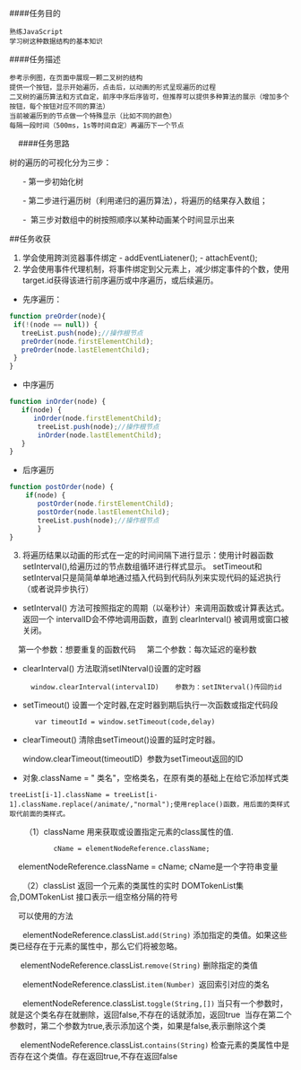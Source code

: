####任务目的

    熟练JavaScript
    学习树这种数据结构的基本知识

####任务描述

    参考示例图，在页面中展现一颗二叉树的结构
    提供一个按钮，显示开始遍历，点击后，以动画的形式呈现遍历的过程
    二叉树的遍历算法和方式自定，前序中序后序皆可，但推荐可以提供多种算法的展示（增加多个按钮，每个按钮对应不同的算法）
    当前被遍历到的节点做一个特殊显示（比如不同的颜色）
    每隔一段时间（500ms，1s等时间自定）再遍历下一个节点
    
    
####任务思路

  树的遍历的可视化分为三步：
    
       - 第一步初始化树    
       
       - 第二步进行遍历树（利用递归的遍历算法），将遍历的结果存入数组； 
       
       -  第三步对数组中的树按照顺序以某种动画某个时间显示出来
     
    
##任务收获

 1.  学会使用跨浏览器事件绑定
    - addEventLiatener();
    - attachEvent();
 2. 学会使用事件代理机制，将事件绑定到父元素上，减少绑定事件的个数，使用target.id获得该进行前序遍历或中序遍历，或后续遍历。
 
 -  先序遍历：
 
```javascript
function preOrder(node){
 if(!(node == null)) {
   treeList.push(node);//操作根节点
   preOrder(node.firstElementChild);
   preOrder(node.lastElementChild);
 }
}
```
  - 中序遍历
  
 ```javascript
 function inOrder(node) {
    if(node) {
       inOrder(node.firstElementChild);
        treeList.push(node);//操作根节点
        inOrder(node.lastElementChild);
    }
 }
 ```
  - 后序遍历
 
 ```javascript
 function postOrder(node) {
     if(node) {
        postOrder(node.firstElementChild);
        postOrder(node.lastElementChild);
        treeList.push(node);//操作根节点
        }
 }
 ```
 
  3. 将遍历结果以动画的形式在一定的时间间隔下进行显示：使用计时器函数setInterval(),给遍历过的节点数组循环进行样式显示。
setTimeout和setInterval只是简简单单地通过插入代码到代码队列来实现代码的延迟执行（或者说异步执行）
 
   -  setInterval() 方法可按照指定的周期（以毫秒计）来调用函数或计算表达式。返回一个 intervalID会不停地调用函数，直到 clearInterval() 被调用或窗口被关闭。
     
             第一个参数：想要重复的函数代码
             第二个参数：每次延迟的毫秒数
     
 -  clearInterval() 方法取消setINterval()设置的定时器 
 
          window.clearInterval(intervalID)    参数为：setINterval()传回的id
        
 - setTimeout() 设置一个定时器,在定时器到期后执行一次函数或指定代码段
  
          var timeoutId = window.setTimeout(code,delay)  
       
      
 - clearTimeout() 清除由setTimeout()设置的延时定时器。 
 
              window.clearTimeout(timeoutID)  参数为setTimeout返回的ID
   
  -  对象.className = " 类名"，空格类名，在原有类的基础上在给它添加样式类
  
    treeList[i-1].className = treeList[i-1].className.replace(/animate/,"normal");使用replace()函数，用后面的类样式取代前面的类样式。
  
        （1）className 用来获取或设置指定元素的class属性的值.
    
               cName = elementNodeReference.className;
                elementNodeReference.className = cName; cName是一个字符串变量
     
       （2）classList  返回一个元素的类属性的实时 DOMTokenList集合,DOMTokenList 接口表示一组空格分隔的符号
   
         可以使用的方法
         
      
                  elementNodeReference.classList.`add(String)` 添加指定的类值。如果这些类已经存在于元素的属性中，那么它们将被忽略。
       
                    elementNodeReference.classList.`remove(String)` 删除指定的类值
      
                    elementNodeReference.classList.`item(Number) `返回索引对应的类名
      
                      elementNodeReference.classList.`toggle(String,[])` 当只有一个参数时，就是这个类名存在就删除，返回false,不存在的话就添加，返回true  当存在第二个参数时，第二个参数为true,表示添加这个类，如果是false,表示删除这个类
      
      elementNodeReference.classList.`contains(String)` 检查元素的类属性中是否存在这个类值。存在返回true,不存在返回false
     
       
 
